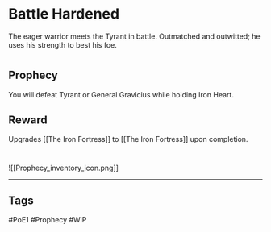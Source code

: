 # Battle Hardened
The eager warrior meets the Tyrant in battle. Outmatched and outwitted; he uses his strength to best his foe.
#
## Prophecy
You will defeat Tyrant or General Gravicius while holding Iron Heart.
## Reward
Upgrades [[The Iron Fortress]] to [[The Iron Fortress]] upon completion. 

#
![[Prophecy_inventory_icon.png]]

---
## Tags
#PoE1 
#Prophecy
#WiP 